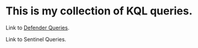 # This is my collection of KQL queries.

Link to [Defender Queries](https://github.com/mikkelhjeds/Defender-Sentinel-Queries/blob/main/Defender-Queries.md).

Link to Sentinel Queries.
